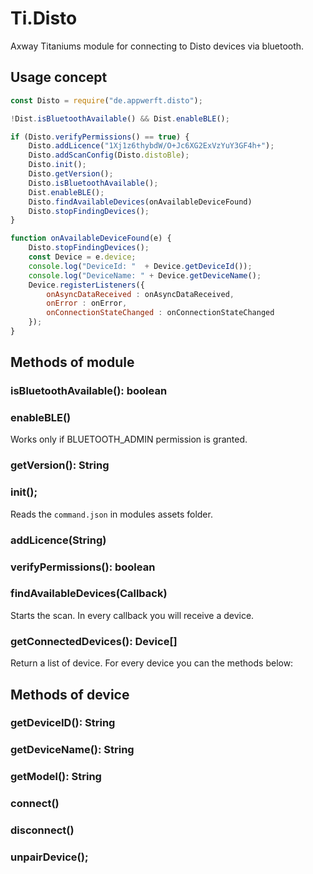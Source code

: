 # Ti.Disto

Axway Titaniums module for connecting to Disto devices via bluetooth.

## Usage concept

```javascript
const Disto = require("de.appwerft.disto");

!Dist.isBluetoothAvailable() && Dist.enableBLE();

if (Disto.verifyPermissions() == true) {
	Disto.addLicence("1Xj1z6thybdW/O+Jc6XG2ExVzYuY3GF4h+");
	Disto.addScanConfig(Disto.distoBle);
	Disto.init();
	Disto.getVersion();
	Disto.isBluetoothAvailable();
	Dist.enableBLE();
	Disto.findAvailableDevices(onAvailableDeviceFound)
	Disto.stopFindingDevices();
}

function onAvailableDeviceFound(e) {
	Disto.stopFindingDevices();
	const Device = e.device;
	console.log("DeviceId: "  + Device.getDeviceId());
	console.log("DeviceName: " + Device.getDeviceName();
	Device.registerListeners({
		onAsyncDataReceived : onAsyncDataReceived,
		onError : onError,
		onConnectionStateChanged : onConnectionStateChanged
	});
}


```

## Methods of module
### isBluetoothAvailable(): boolean
### enableBLE()
Works only if BLUETOOTH_ADMIN permission is granted.
### getVersion(): String
### init();
Reads the `command.json` in modules assets folder.
### addLicence(String)
### verifyPermissions(): boolean
### findAvailableDevices(Callback)
Starts the scan. In every callback you will receive a device.
### getConnectedDevices(): Device[]
Return a list of device. For every device you can the methods below:	

## Methods of device

### getDeviceID(): String
### getDeviceName(): String
### getModel(): String
### connect()
### disconnect()
### unpairDevice();